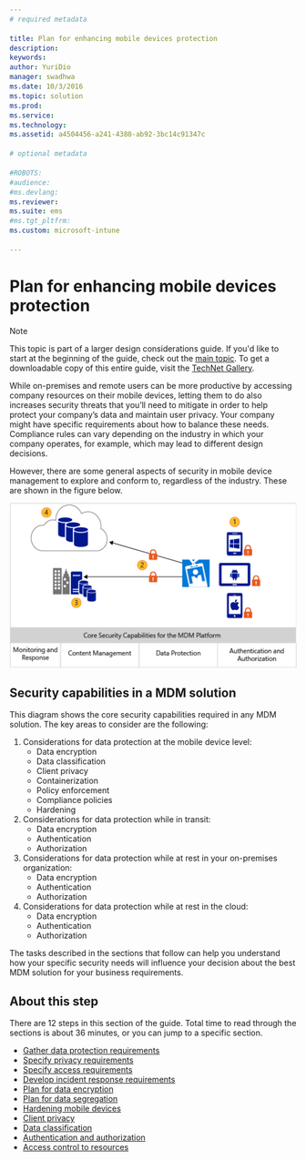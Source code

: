```yaml
---
# required metadata

title: Plan for enhancing mobile devices protection
description:
keywords:
author: YuriDio
manager: swadhwa
ms.date: 10/3/2016
ms.topic: solution
ms.prod:
ms.service: 
ms.technology:
ms.assetid: a4504456-a241-4380-ab92-3bc14c91347c

# optional metadata

#ROBOTS:
#audience:
#ms.devlang:
ms.reviewer: 
ms.suite: ems
#ms.tgt_pltfrm:
ms.custom: microsoft-intune

---
```


# Plan for enhancing mobile devices protection

>[!NOTE]
>This topic is part of a larger design considerations guide. If you'd like to start at the beginning of the guide, check out the [main topic](mdm-design-considerations-guide.md). To get a downloadable copy of this entire guide, visit the [TechNet Gallery](https://gallery.technet.microsoft.com/Mobile-Device-Management-7d401582).

While on-premises and remote users can be more productive by accessing company resources on their mobile devices, letting them to do also increases security threats that you’ll need to mitigate in order to help protect your company’s data and maintain user privacy. Your company might have specific requirements about how to balance these needs. Compliance rules can vary depending on the industry in which your company operates, for example, which may lead to different design decisions.
 
However, there are some general aspects of security in mobile device management to explore and conform to, regardless of the industry. These are shown in the figure below.

![Core security capabilities for the MDM platform](./media/MDM_Figure_08.png)

## Security capabilities in a MDM solution

This diagram shows the core security capabilities required in any MDM solution. The key areas to consider are the following:

1. Considerations for data protection at the mobile device level:
	- Data encryption
	- Data classification
	- Client privacy
	- Containerization
	- Policy enforcement
	- Compliance policies
	- Hardening
2. Considerations for data protection while in transit:
	- Data encryption
	- Authentication
	- Authorization
3. Considerations for data protection while at rest in your on-premises organization:
	- Data encryption
	- Authentication
	- Authorization
4. Considerations for data protection while at rest in the cloud:
	- Data encryption
	- Authentication
	- Authorization

The tasks described in the sections that follow can help you understand how your specific security needs will influence your decision about the best MDM solution for your business requirements.

## About this step

There are 12 steps in this section of the guide. Total time to read through the sections is about 36 minutes, or you can jump to a specific section.

- [Gather data protection requirements](mdm-gather-data-protection-requirements.md)
- [Specify privacy requirements](mdm-specify-privacy-requirements.md)
- [Specify access requirements](mdm-specify-your-access-requirements.md)
- [Develop incident response requirements](mdm-develop-incident-response-requirements.md)
- [Plan for data encryption](mdm-data-encryption.md)
- [Plan for data segregation](mdm-data-segregation.md)
- [Hardening mobile devices](mdm-hardening-mobile-devices.md)
- [Client privacy](mdm-client-privacy.md)
- [Data classification](mdm-data-classification.md)
- [Authentication and authorization](mdm-authentication-authorization.md)
- [Access control to resources](mdm-access-control-resources.md)


